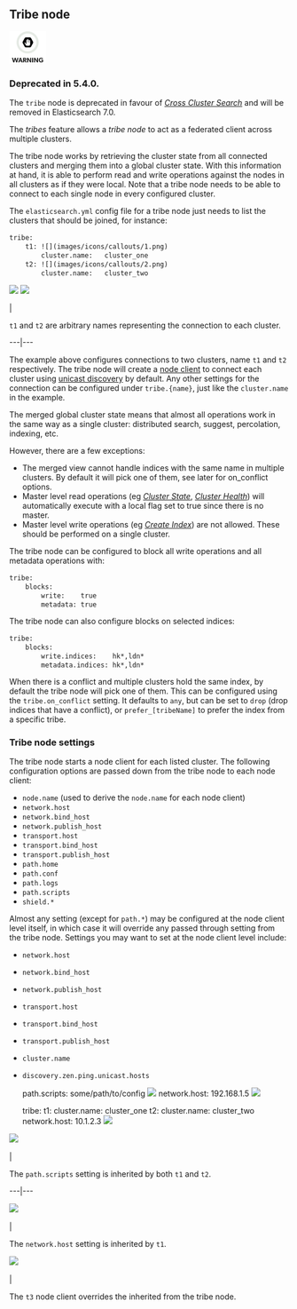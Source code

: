## Tribe node

![Warning](images/icons/warning.png)

### Deprecated in 5.4.0. 

The `tribe` node is deprecated in favour of [_Cross Cluster Search_](modules-cross-cluster-search.html "Cross Cluster Search") and will be removed in Elasticsearch 7.0. 

The _tribes_ feature allows a _tribe node_ to act as a federated client across multiple clusters.

The tribe node works by retrieving the cluster state from all connected clusters and merging them into a global cluster state. With this information at hand, it is able to perform read and write operations against the nodes in all clusters as if they were local. Note that a tribe node needs to be able to connect to each single node in every configured cluster.

The `elasticsearch.yml` config file for a tribe node just needs to list the clusters that should be joined, for instance:
    
    
    tribe:
        t1: ![](images/icons/callouts/1.png)
            cluster.name:   cluster_one
        t2: ![](images/icons/callouts/2.png)
            cluster.name:   cluster_two

![](images/icons/callouts/1.png) ![](images/icons/callouts/2.png)

| 

`t1` and `t2` are arbitrary names representing the connection to each cluster.   
  
---|---  
  
The example above configures connections to two clusters, name `t1` and `t2` respectively. The tribe node will create a [node client](modules-node.html "Node") to connect each cluster using [unicast discovery](modules-discovery-zen.html#unicast "Unicastedit") by default. Any other settings for the connection can be configured under `tribe.{name}`, just like the `cluster.name` in the example.

The merged global cluster state means that almost all operations work in the same way as a single cluster: distributed search, suggest, percolation, indexing, etc.

However, there are a few exceptions:

  * The merged view cannot handle indices with the same name in multiple clusters. By default it will pick one of them, see later for on_conflict options. 
  * Master level read operations (eg [_Cluster State_](cluster-state.html "Cluster State"), [_Cluster Health_](cluster-health.html "Cluster Health")) will automatically execute with a local flag set to true since there is no master. 
  * Master level write operations (eg [_Create Index_](indices-create-index.html "Create Index")) are not allowed. These should be performed on a single cluster. 



The tribe node can be configured to block all write operations and all metadata operations with:
    
    
    tribe:
        blocks:
            write:    true
            metadata: true

The tribe node can also configure blocks on selected indices:
    
    
    tribe:
        blocks:
            write.indices:    hk*,ldn*
            metadata.indices: hk*,ldn*

When there is a conflict and multiple clusters hold the same index, by default the tribe node will pick one of them. This can be configured using the `tribe.on_conflict` setting. It defaults to `any`, but can be set to `drop` (drop indices that have a conflict), or `prefer_[tribeName]` to prefer the index from a specific tribe.

### Tribe node settings

The tribe node starts a node client for each listed cluster. The following configuration options are passed down from the tribe node to each node client:

  * `node.name` (used to derive the `node.name` for each node client) 
  * `network.host`
  * `network.bind_host`
  * `network.publish_host`
  * `transport.host`
  * `transport.bind_host`
  * `transport.publish_host`
  * `path.home`
  * `path.conf`
  * `path.logs`
  * `path.scripts`
  * `shield.*`



Almost any setting (except for `path.*`) may be configured at the node client level itself, in which case it will override any passed through setting from the tribe node. Settings you may want to set at the node client level include:

  * `network.host`
  * `network.bind_host`
  * `network.publish_host`
  * `transport.host`
  * `transport.bind_host`
  * `transport.publish_host`
  * `cluster.name`
  * `discovery.zen.ping.unicast.hosts`


    
    
    path.scripts:   some/path/to/config ![](images/icons/callouts/1.png)
    network.host:   192.168.1.5 ![](images/icons/callouts/2.png)
    
    tribe:
      t1:
        cluster.name:   cluster_one
      t2:
        cluster.name:   cluster_two
        network.host:   10.1.2.3 ![](images/icons/callouts/3.png)

![](images/icons/callouts/1.png)

| 

The `path.scripts` setting is inherited by both `t1` and `t2`.   
  
---|---  
  
![](images/icons/callouts/2.png)

| 

The `network.host` setting is inherited by `t1`.   
  
![](images/icons/callouts/3.png)

| 

The `t3` node client overrides the inherited from the tribe node. 
